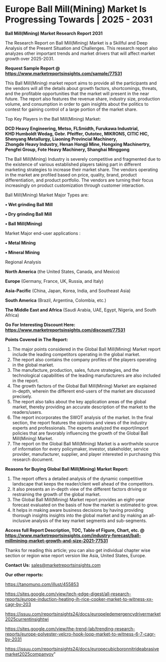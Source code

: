 # Europe Ball Mill(Mining) Market Is Progressing Towards | 2025 - 2031

<strong>Ball Mill(Mining) Market Research Report 2031</strong>

The Research Report on Ball Mill(Mining) Market is a Skillful and Deep Analysis of the Present Situation and Challenges. This research report also analyzes other important trends and market drivers that will affect market growth over 2025-2031.

<strong>Request Sample Report @ <a href=https://www.marketreportsinsights.com/sample/77531>https://www.marketreportsinsights.com/sample/77531</a></strong>

This Ball Mill(Mining) market report aims to provide all the participants and the vendors will all the details about growth factors, shortcomings, threats, and the profitable opportunities that the market will present in the near future. The report also features the revenue share, industry size, production volume, and consumption in order to gain insights about the politics to contest for gaining control of a large portion of the market share.

Top Key Players in the Ball Mill(Mining) Market:

<strong>DCD Heavy Engineering, Metso, FLSmidth, Furukawa Industrial, KHD Humboldt Wedag, Gebr. Pfeiffer, Outotec, MIKRONS, CITIC HIC, Shenyang Metallurgy, Liaoning Provincial Machinery, Zhongde Heavy Industry, Henan Hongji Mine, Hongxing Machinertry, Pengfei Group, Fote Heavy Machinery, Shanghai Minggong</strong>

The Ball Mill(Mining) Industry is severely competitive and fragmented due to the existence of various established players taking part in different marketing strategies to increase their market share. The vendors operating in the market are profiled based on price, quality, brand, product differentiation, and product portfolio. The vendors are turning their focus increasingly on product customization through customer interaction.

Ball Mill(Mining) Market Major Types are:

<strong>• Wet grinding Ball Mill

• Dry grinding Ball Mill

• Ball Mill(Mining)</strong>

Market Major end-user applications :

<strong>• Metal Mining

• Mineral Mining</strong>

Regional Analysis

</u><strong><b>North America</b></strong> (the United States, Canada, and Mexico)

<strong><b>Europe </b></strong>(Germany, France, UK, Russia, and Italy)

<strong><b>Asia-Pacific</b></strong> (China, Japan, Korea, India, and Southeast Asia)

<strong><b>South America</b></strong> (Brazil, Argentina, Colombia, etc.)

<strong><b>The Middle East and Africa</b></strong> (Saudi Arabia, UAE, Egypt, Nigeria, and South Africa)

<strong>Go For Interesting Discount Here: <a href=https://www.marketreportsinsights.com/discount/77531>https://www.marketreportsinsights.com/discount/77531</a></strong>

<strong>Points Covered in The Report:</strong>
<ol>
  <li>The major points considered in the Global Ball Mill(Mining) Market report include the leading competitors operating in the global market.</li>
  <li>The report also contains the company profiles of the players operating in the global market.</li>
  <li>The manufacture, production, sales, future strategies, and the technological capabilities of the leading manufacturers are also included in the report.</li>
  <li>The growth factors of the Global Ball Mill(Mining) Market are explained in-depth, wherein the different end-users of the market are discussed precisely.</li>
  <li>The report also talks about the key application areas of the global market, thereby providing an accurate description of the market to the readers/users.</li>
  <li>The report incorporates the SWOT analysis of the market. In the final section, the report features the opinions and views of the industry experts and professionals. The experts analyzed the export/import policies that are favorably influencing the growth of the Global Ball Mill(Mining) Market.</li>
  <li>The report on the Global Ball Mill(Mining) Market is a worthwhile source of information for every policymaker, investor, stakeholder, service provider, manufacturer, supplier, and player interested in purchasing this research document.</li>
</ol>
<strong>Reasons for Buying Global Ball Mill(Mining) Market Report:</strong>

<ol>
  <li>The report offers a detailed analysis of the dynamic competitive landscape that keeps the reader/client well ahead of the competitors.</li>
  <li>It also presents an in-depth view of the different factors driving or restraining the growth of the global market.</li>
  <li>The Global Ball Mill(Mining) Market report provides an eight-year forecast evaluated on the basis of how the market is estimated to grow.</li>
  <li>It helps in making aware business decisions by having providing thorough insights insights into the global market and by making an all-inclusive analysis of the key market segments and sub-segments.</li>
</ol>
<strong>Access full Report Description, TOC, Table of Figure, Chart, etc. @ <a href=https://www.marketreportsinsights.com/industry-forecast/ball-millmining-market-growth-and-size-2021-77531>https://www.marketreportsinsights.com/industry-forecast/ball-millmining-market-growth-and-size-2021-77531</a></strong>


Thanks for reading this article; you can also get individual chapter wise section or region wise report version like Asia, United States, Europe.

<strong>Contact Us:</strong>
sales@marketreportsinsights.com

<strong>Our other reports:</strong>

<a href=https://tanomuno.com/illust/455853>https://tanomuno.com/illust/455853</a>

<a href=https://sites.google.com/view/tech-edge-digest/all-research-reports/europe-induction-heating-ih-rice-cooker-market-to-witness-xx-cagr-by-203>https://sites.google.com/view/tech-edge-digest/all-research-reports/europe-induction-heating-ih-rice-cooker-market-to-witness-xx-cagr-by-203</a>

<a href=https://issuu.com/reportsinsights24/docs/europeledemergencydrivermarket2025currentinsightwi>https://issuu.com/reportsinsights24/docs/europeledemergencydrivermarket2025currentinsightwi</a>

<a href=https://sites.google.com/view/the-trend-lab/trending-research-reports/europe-polyester-velcro-hook-loop-market-to-witness-6-7-cagr-by-2031>https://sites.google.com/view/the-trend-lab/trending-research-reports/europe-polyester-velcro-hook-loop-market-to-witness-6-7-cagr-by-2031</a>

<a href=https://issuu.com/reportsinsights24/docs/europecubicboronnitrideabrasivemarket2025companyov>https://issuu.com/reportsinsights24/docs/europecubicboronnitrideabrasivemarket2025companyov</a>"

